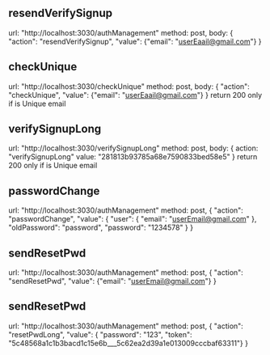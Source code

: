 ## resendVerifySignup
url: "http://localhost:3030/authManagement"
method: post,
body: {
   "action": "resendVerifySignup",
   "value": {"email": "userEaail@gmail.com"}
}

## checkUnique
url: "http://localhost:3030/checkUnique"
method: post,
body: {
   "action": "checkUnique",
   "value": {"email": "userEaail@gmail.com"}
}
return 200 only if is Unique email

## verifySignupLong
url: "http://localhost:3030/verifySignupLong"
method: post,
body: {
   action: "verifySignupLong"
   value: "281813b93785a68e7590833bed58e5"
}
return 200 only if is Unique email

## passwordChange
url: "http://localhost:3030/authManagement"
method: post,
{
      "action": "passwordChange",
      "value": {
        "user": {
          "email": "userEmail@gmail.com"
        },
        "oldPassword": "password",
        "password": "1234578"
      }
}

## sendResetPwd
url: "http://localhost:3030/authManagement"
method: post,
{
   "action": "sendResetPwd",
   "value": {"email": "userEmail@gmail.com"}
}

## sendResetPwd
url: "http://localhost:3030/authManagement"
method: post,
{
   "action": "resetPwdLong",
   "value": {
      "password": "123",
      "token": "5c48568a1c1b3bacd1c15e6b___5c62ea2d39a1e013009cccbaf63311"}
}